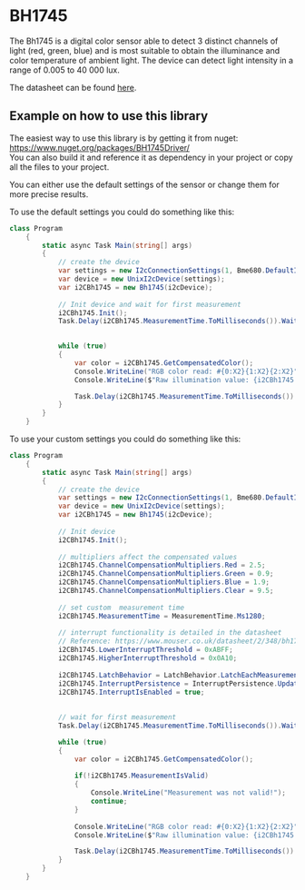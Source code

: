 # BH1745

The Bh1745 is a digital color sensor able to detect 3 distinct channels of light (red, green, blue) and is most
suitable to obtain the illuminance and color temperature of ambient light. The device can detect light intensity
in a range of 0.005 to 40 000 lux.

The datasheet can be found [here](https://www.mouser.co.uk/datasheet/2/348/bh1745nuc-e-519994.pdf).

## Example on how to use this library

The easiest way to use this library is by getting it from nuget: https://www.nuget.org/packages/BH1745Driver/  
You can also build it and reference it as dependency in your project or copy all the files to your project. 

You can either use the default settings of the sensor or change them for more precise results.

To use the default settings you could do something like this:

```C#
class Program
    {
        static async Task Main(string[] args)
        {
            // create the device
            var settings = new I2cConnectionSettings(1, Bme680.DefaultI2cAddress);
            var device = new UnixI2cDevice(settings);
            var i2CBh1745 = new Bh1745(i2cDevice);
			
			// Init device and wait for first measurement
			i2CBh1745.Init();
			Task.Delay(i2CBh1745.MeasurementTime.ToMilliseconds()).Wait();		
			

            while (true)
            {                
                var color = i2CBh1745.GetCompensatedColor();
                Console.WriteLine("RGB color read: #{0:X2}{1:X2}{2:X2}", color.R, color.G, color.B);
                Console.WriteLine($"Raw illumination value: {i2CBh1745.ClearDataRegister}");

                Task.Delay(i2CBh1745.MeasurementTime.ToMilliseconds()).Wait();
            }
        }
    }

```

To use your custom settings you could do something like this:

```C#
class Program
    {
        static async Task Main(string[] args)
        {
            // create the device
            var settings = new I2cConnectionSettings(1, Bme680.DefaultI2cAddress);
            var device = new UnixI2cDevice(settings);
            var i2CBh1745 = new Bh1745(i2cDevice);
			
			// Init device
			i2CBh1745.Init();
			
			// multipliers affect the compensated values
			i2CBh1745.ChannelCompensationMultipliers.Red = 2.5;
			i2CBh1745.ChannelCompensationMultipliers.Green = 0.9;
			i2CBh1745.ChannelCompensationMultipliers.Blue = 1.9;
			i2CBh1745.ChannelCompensationMultipliers.Clear = 9.5;
			
			// set custom  measurement time
			i2CBh1745.MeasurementTime = MeasurementTime.Ms1280;
			
			// interrupt functionality is detailed in the datasheet
			// Reference: https://www.mouser.co.uk/datasheet/2/348/bh1745nuc-e-519994.pdf (page 13)
			i2CBh1745.LowerInterruptThreshold = 0xABFF;
			i2CBh1745.HigherInterruptThreshold = 0x0A10;
			
			i2CBh1745.LatchBehavior = LatchBehavior.LatchEachMeasurement;
			i2CBh1745.InterruptPersistence = InterruptPersistence.UpdateMeasurementEnd;
			i2CBh1745.InterruptIsEnabled = true;
			
			
			// wait for first measurement
			Task.Delay(i2CBh1745.MeasurementTime.ToMilliseconds()).Wait();

            while (true)
            {                
                var color = i2CBh1745.GetCompensatedColor();
				
				if(!i2CBh1745.MeasurementIsValid)
				{					
					Console.WriteLine("Measurement was not valid!");
					continue;
				}
				
                Console.WriteLine("RGB color read: #{0:X2}{1:X2}{2:X2}", color.R, color.G, color.B);
				Console.WriteLine($"Raw illumination value: {i2CBh1745.ClearDataRegister}")

                Task.Delay(i2CBh1745.MeasurementTime.ToMilliseconds()).Wait();
            }
        }
    }
```
